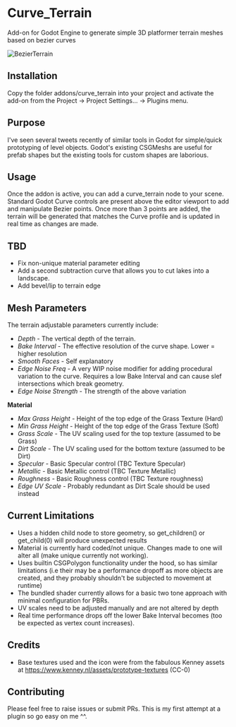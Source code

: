 # Curve_Terrain
Add-on for Godot Engine to generate simple 3D platformer terrain meshes based on bezier curves

![BezierTerrain](https://user-images.githubusercontent.com/11803603/177029277-8b0454c0-6166-4a37-93ff-b394b3fe6897.gif)


Installation
-----------
Copy the folder addons/curve_terrain into your project and activate the add-on from the Project -> Project Settings... -> Plugins menu.

Purpose
-------
I've seen several tweets recently of similar tools in Godot for simple/quick prototyping of level objects. Godot's existing CSGMeshs are useful for prefab shapes but the existing tools for custom shapes are laborious.

Usage
-----
Once the addon is active, you can add a curve_terrain node to your scene.
Standard Godot Curve controls are present above the editor viewport to add and manipulate Bezier points. Once more than 3 points are added, the terrain will be generated that matches the Curve profile and is updated in real time as changes are made.

TBD
-----
- Fix non-unique material parameter editing
- Add a second subtraction curve that allows you to cut lakes into a landscape.
- Add bevel/lip to terrain edge

Mesh Parameters
----------------
The terrain adjustable parameters currently include:

- *Depth* - The vertical depth of the terrain.
- *Bake Interval* - The effective resolution of the curve shape. Lower = higher resolution
- *Smooth Faces* - Self explanatory
- *Edge Noise Freq* - A very WIP noise modifier for adding procedural variation to the curve. Requires a low Bake Interval and can cause slef intersections which break geometry. 
- *Edge Noise Strength* - The strength of the above variation

**Material**
- *Max Grass Height* - Height of the top edge of the Grass Texture (Hard)
- *Min Grass Height* - Height of the top edge of the Grass Texture (Soft)
- *Grass Scale* - The UV scaling used for the top texture (assumed to be Grass)
- *Dirt Scale* - The UV scaling used for the bottom texture (assumed to be Dirt)
- *Specular* - Basic Specular control (TBC Texture Specular)
- *Metallic* - Basic Metallic control (TBC Texture Metallic)
- *Roughness* - Basic Roughness control (TBC Texture roughness)
- *Edge UV Scale* - Probably redundant as Dirt Scale should be used instead


Current Limitations
-------------------
* Uses a hidden child node to store geometry, so get_children() or get_child(0) will produce unexpected results
* Material is currently hard coded/not unique. Changes made to one will alter all (make unique currently not working).
* Uses builtin CSGPolygon functionality under the hood, so has similar limitations (i.e their may be a performance dropoff as more objects are created, and they probably shouldn't be subjected to movement at runtime)
* The bundled shader currently allows for a basic two tone approach with minimal configuration for PBRs.
* UV scales need to be adjusted manually and are not altered by depth
* Real time performance drops off the lower Bake Interval becomes (too be expected as vertex count increases).

Credits
---------------
* Base textures used and the icon were from the fabulous Kenney assets at https://www.kenney.nl/assets/prototype-textures (CC-0)

Contributing
------------
Please feel free to raise issues or submit PRs. This is my first attempt at a plugin so go easy on me ^^.
